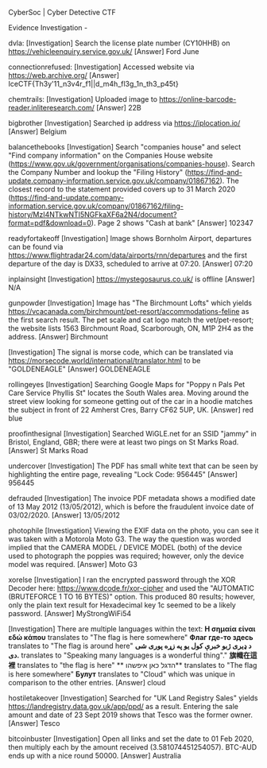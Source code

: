 


CyberSoc | Cyber Detective CTF

Evidence Investigation -

dvla: 
[Investigation] Search the license plate number (CY10HHB) on https://vehicleenquiry.service.gov.uk/
[Answer] Ford June

connectionrefused: 
[Investigation] Accessed website via https://web.archive.org/
[Answer] IceCTF{Th3y'11_n3v4r_f1|\|d_m4h_fl3g_1n_th3_p45t}

chemtrails:
[Investigation] Uploaded image to https://online-barcode-reader.inliteresearch.com/
[Answer] 22B

bigbrother
[Investigation] Searched ip address via https://iplocation.io/
[Answer] Belgium

balancethebooks
[Investigation] Search "companies house" and select "Find company information" on the Companies House website (https://www.gov.uk/government/organisations/companies-house).  Search the Company Number and lookup the "Filing History" (https://find-and-update.company-information.service.gov.uk/company/01867162).  The closest record to the statement provided covers up to 31 March 2020 (https://find-and-update.company-information.service.gov.uk/company/01867162/filing-history/MzI4NTkwNTI5NGFkaXF6a2N4/document?format=pdf&download=0).  Page 2 shows "Cash at bank" 
[Answer] 102347

readyfortakeoff
[Investigation] Image shows Bornholm Airport, departures can be found via https://www.flightradar24.com/data/airports/rnn/departures and the first departure of the day is DX33, scheduled to arrive at 07:20.
[Answer] 07:20

inplainsight
[Investigation] https://mystegosaurus.co.uk/ is offline
[Answer] N/A

gunpowder
[Investigation] Image has "The Birchmount Lofts" which yields https://vcacanada.com/birchmount/pet-resort/accommodations-feline as the first search result.  The pet scale and cat logo match the vet/pet-resort; the website lists 1563 Birchmount Road, Scarborough, ON, M1P 2H4 as the address.
[Answer] Birchmount


[Investigation] The signal is morse code, which can be translated via https://morsecode.world/international/translator.html to be "GOLDENEAGLE"
[Answer] GOLDENEAGLE

rollingeyes
[Investigation] Searching Google Maps for "Poppy n Pals Pet Care Service Phyllis St" locates the South Wales area.  Moving around the street view looking for someone getting out of the car in a hoodie matches the subject in front of 22 Amherst Cres, Barry CF62 5UP, UK.
[Answer] red blue

proofinthesignal
[Investigation] Searched WiGLE.net for an SSID "jammy" in Bristol, England, GBR; there were at least two pings on St Marks Road.
[Answer] St Marks Road

undercover
[Investigation] The PDF has small white text that can be seen by highlighting the entire page, revealing "Lock Code: 956445"
[Answer] 956445

defrauded
[Investigation] The invoice PDF metadata shows a modified date of 13 May 2012 (13/05/2012), which is before the fraudulent invoice date of 03/02/2020.
[Answer] 13/05/2012

photophile
[Investigation] Viewing the EXIF data on the photo, you can see it was taken with a Motorola Moto G3.  The way the question was worded implied that the CAMERA MODEL / DEVICE MODEL (both) of the device used to photograph the poppies was required; however, only the device model was required.
[Answer] Moto G3

xorelse
[Investigation] I ran the encrypted password through the XOR Decoder here: https://www.dcode.fr/xor-cipher and used the "AUTOMATIC (BRUTEFORCE 1 TO 16 BYTES)" option.  This produced 80 results; however, only the plain text result for Hexadecimal key 1c seemed to be a likely password.
[Answer] MyStrongWiFi54


[Investigation] There are multiple languages within the text:
**Η σημαία είναι εδώ κάπου** translates to "The flag is here somewhere"
**Флаг где-то здесь** translates to "The flag is around here"
**د ډیری ژبو خبرې کول یو په زړه پوری شی دی.** translates to "Speaking many languages ​​is a wonderful thing"."
**旗幟在這裡** translates to "the flag is here"
** הדגל כאן איפשהו** translates to "The flag is here somewhere"
**Булут** translates to "Cloud" which was unique in comparison to the other entries. 
[Answer] cloud

hostiletakeover
[Investigation] Searched for "UK Land Registry Sales" yields https://landregistry.data.gov.uk/app/ppd/ as a result.  Entering the sale amount and date of 23 Sept 2019 shows that Tesco was the former owner. 
[Answer] Tesco

bitcoinbuster
[Investigation] Open all links and set the date to 01 Feb 2020, then multiply each by the amount received (3.581074451254057).  BTC-AUD ends up with a nice round 50000.
[Answer] Australia
